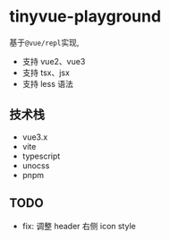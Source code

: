 # tinyvue-playground
基于`@vue/repl`实现, 

- 支持 vue2、vue3
- 支持 tsx、jsx
- 支持 less 语法


## 技术栈
- vue3.x
- vite
- typescript
- unocss
- pnpm


## TODO
- fix: 调整 header 右侧 icon style

